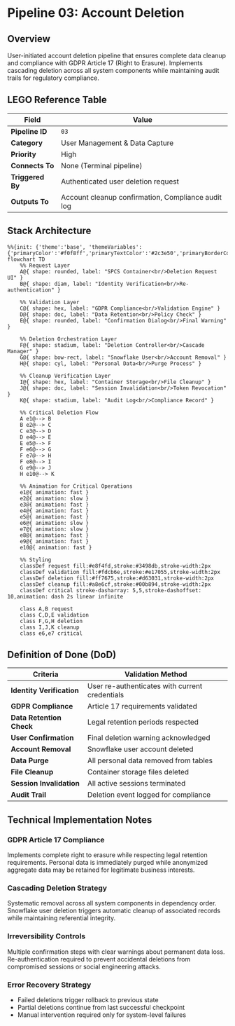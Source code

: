 # Pipeline 03: Account Deletion

## Overview
User-initiated account deletion pipeline that ensures complete data cleanup and compliance with GDPR Article 17 (Right to Erasure). Implements cascading deletion across all system components while maintaining audit trails for regulatory compliance.

## LEGO Reference Table

| **Field** | **Value** |
|-----------|-----------|
| **Pipeline ID** | `03` |
| **Category** | User Management & Data Capture |
| **Priority** | High |
| **Connects To** | None (Terminal pipeline) |
| **Triggered By** | Authenticated user deletion request |
| **Outputs To** | Account cleanup confirmation, Compliance audit log |

## Stack Architecture

```mermaid
%%{init: {'theme':'base', 'themeVariables': {'primaryColor':'#f0f8ff','primaryTextColor':'#2c3e50','primaryBorderColor':'#3498db','lineColor':'#2980b9','secondaryColor':'#e8f4fd','tertiaryColor':'#d5e8f3','background':'#ffffff','mainBkg':'#f0f8ff','secondBkg':'#e1f0ff','tertiaryBkg':'#d1e7ff'}}}%%
flowchart TD
    %% Request Layer
    A@{ shape: rounded, label: "SPCS Container<br/>Deletion Request UI" }
    B@{ shape: diam, label: "Identity Verification<br/>Re-authentication" }
    
    %% Validation Layer
    C@{ shape: hex, label: "GDPR Compliance<br/>Validation Engine" }
    D@{ shape: doc, label: "Data Retention<br/>Policy Check" }
    E@{ shape: rounded, label: "Confirmation Dialog<br/>Final Warning" }
    
    %% Deletion Orchestration Layer
    F@{ shape: stadium, label: "Deletion Controller<br/>Cascade Manager" }
    G@{ shape: bow-rect, label: "Snowflake User<br/>Account Removal" }
    H@{ shape: cyl, label: "Personal Data<br/>Purge Process" }
    
    %% Cleanup Verification Layer
    I@{ shape: hex, label: "Container Storage<br/>File Cleanup" }
    J@{ shape: doc, label: "Session Invalidation<br/>Token Revocation" }
    K@{ shape: stadium, label: "Audit Log<br/>Compliance Record" }
    
    %% Critical Deletion Flow
    A e1@--> B
    B e2@--> C
    C e3@--> D
    D e4@--> E
    E e5@--> F
    F e6@--> G
    F e7@--> H
    F e8@--> I
    G e9@--> J
    H e10@--> K
    
    %% Animation for Critical Operations
    e1@{ animation: fast }
    e2@{ animation: slow }
    e3@{ animation: fast }
    e4@{ animation: fast }
    e5@{ animation: fast }
    e6@{ animation: slow }
    e7@{ animation: slow }
    e8@{ animation: fast }
    e9@{ animation: fast }
    e10@{ animation: fast }
    
    %% Styling
    classDef request fill:#e8f4fd,stroke:#3498db,stroke-width:2px
    classDef validation fill:#fdcb6e,stroke:#e17055,stroke-width:2px
    classDef deletion fill:#ff7675,stroke:#d63031,stroke-width:2px
    classDef cleanup fill:#a8e6cf,stroke:#00b894,stroke-width:2px
    classDef critical stroke-dasharray: 5,5,stroke-dashoffset: 10,animation: dash 2s linear infinite
    
    class A,B request
    class C,D,E validation
    class F,G,H deletion
    class I,J,K cleanup
    class e6,e7 critical
```

## Definition of Done (DoD)

| **Criteria** | **Validation Method** |
|--------------|----------------------|
| **Identity Verification** | User re-authenticates with current credentials |
| **GDPR Compliance** | Article 17 requirements validated |
| **Data Retention Check** | Legal retention periods respected |
| **User Confirmation** | Final deletion warning acknowledged |
| **Account Removal** | Snowflake user account deleted |
| **Data Purge** | All personal data removed from tables |
| **File Cleanup** | Container storage files deleted |
| **Session Invalidation** | All active sessions terminated |
| **Audit Trail** | Deletion event logged for compliance |

## Technical Implementation Notes

### GDPR Article 17 Compliance
Implements complete right to erasure while respecting legal retention requirements. Personal data is immediately purged while anonymized aggregate data may be retained for legitimate business interests.

### Cascading Deletion Strategy
Systematic removal across all system components in dependency order. Snowflake user deletion triggers automatic cleanup of associated records while maintaining referential integrity.

### Irreversibility Controls
Multiple confirmation steps with clear warnings about permanent data loss. Re-authentication required to prevent accidental deletions from compromised sessions or social engineering attacks.

### Error Recovery Strategy
- Failed deletions trigger rollback to previous state
- Partial deletions continue from last successful checkpoint
- Manual intervention required only for system-level failures
